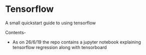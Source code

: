 # Tensorflow
A small quickstart guide to using tensorflow

Contents-
* As on 26/6/19 the repo contains a jupyter notebook explaining tensorflow regression along with tensorboard
